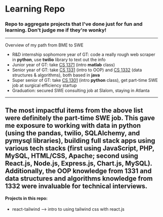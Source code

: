 # Learning Repo
### Repo to aggregate projects that I've done just for fun and learning. Don't judge me if they're wonky!
---
Overview of my path from BME to SWE
- R&D internship sophomore year of GT: code a really rough web scraper in **python**, use **twilio** library to text out the info
- Junior year of GT: take [CS 1371](https://www.cc.gatech.edu/fac/David.Smith/CS1371_2018_Fall_Syllabus.pdf) (intro **matlab** class)
- Senior year of GT: take [CS 1331](https://csp.gatech.edu/sites/default/files/cs_1331_syllabus.pdf) (intro to OOP) and [CS 1332](https://ctl.gatech.edu/sites/default/files/images/hudachek-buswell_cs1332_syllabus.pdf) (data structures & algorithms), both based in **java**
- Super senior of GT: take [CS 1301](https://www.cc.gatech.edu/classes/AY2016/cs1301_spring/syllabus.html) (intro **python** class), get part-time SWE job at surgical efficiency startup 
- Graduation: secured SWE consulting job at Slalom, staying in Atlanta
---
The most impactful items from the above list were definitely the part-time SWE job. This gave me exposure to working with data in python (using the **pandas, twilio, SQLAlchemy**, and **pymysql** libraries), building full stack apps using various tech stacks (first using **JavaScript, PHP, MySQL, HTML/CSS, Apache**; second using **React.js, Node.js, Express.js, Chart.js, MySQL**). Additionally, the OOP knowledge from 1331 and data structures and algorithms knowledge from 1332 were invaluable for technical interviews.
---
#### Projects in this repo:
- react-tailwind --> intro to using tailwind css with react.js

